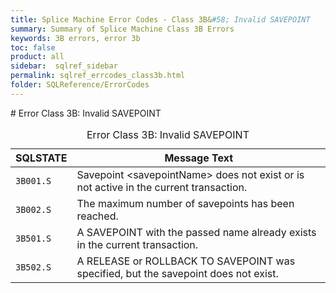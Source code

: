 ```yaml
---
title: Splice Machine Error Codes - Class 3B&#58; Invalid SAVEPOINT
summary: Summary of Splice Machine Class 3B Errors
keywords: 3B errors, error 3b
toc: false
product: all
sidebar:  sqlref_sidebar
permalink: sqlref_errcodes_class3b.html
folder: SQLReference/ErrorCodes
---
```

<section>
<div class="TopicContent" data-swiftype-index="true" markdown="1">
# Error Class 3B: Invalid SAVEPOINT

<table>
                <caption>Error Class 3B: Invalid SAVEPOINT</caption>
                <thead>
                    <tr>
                        <th>SQLSTATE</th>
                        <th>Message Text</th>
                    </tr>
                </thead>
                <tbody>
                    <tr>
                        <td><code>3B001.S</code></td>
                        <td>Savepoint <span class="VarName">&lt;savepointName&gt;</span> does not  exist or is not active in the current transaction.</td>
                    </tr>
                    <tr>
                        <td><code>3B002.S</code></td>
                        <td>The maximum number of savepoints has been reached. </td>
                    </tr>
                    <tr>
                        <td><code>3B501.S</code></td>
                        <td>A SAVEPOINT with the passed name already exists in the current transaction.</td>
                    </tr>
                    <tr>
                        <td><code>3B502.S</code></td>
                        <td>A RELEASE or ROLLBACK TO SAVEPOINT was specified, but the savepoint does not exist.</td>
                    </tr>
                </tbody>
            </table>
</div>
</section>

